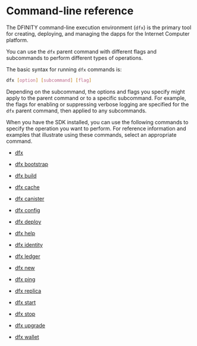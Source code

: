# Command-line reference

The DFINITY command-line execution environment (`dfx`) is the primary tool for creating, deploying, and managing the dapps for the Internet Computer platform.

You can use the `dfx` parent command with different flags and subcommands to perform different types of operations.

The basic syntax for running `dfx` commands is:

``` bash
dfx [option] [subcommand] [flag]
```

Depending on the subcommand, the options and flags you specify might apply to the parent command or to a specific subcommand. For example, the flags for enabling or suppressing verbose logging are specified for the `dfx` parent command, then applied to any subcommands.

When you have the SDK installed, you can use the following commands to specify the operation you want to perform. For reference information and examples that illustrate using these commands, select an appropriate command.

-   [dfx](dfx-parent)

-   [dfx bootstrap](dfx-bootstrap)

-   [dfx build](dfx-build)

-   [dfx cache](dfx-cache)

-   [dfx canister](dfx-canister)

-   [dfx config](dfx-config)

-   [dfx deploy](dfx-deploy)

-   [dfx help](dfx-help)

-   [dfx identity](dfx-identity)

-   [dfx ledger](dfx-ledger)

-   [dfx new](dfx-new)

-   [dfx ping](dfx-ping)

-   [dfx replica](dfx-replica)

-   [dfx start](dfx-start)

-   [dfx stop](dfx-stop)

-   [dfx upgrade](dfx-upgrade)

-   [dfx wallet](dfx-wallet)
